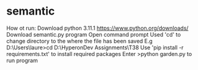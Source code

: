 # semantic
How ot run:
Download python 3.11.1  https://www.python.org/downloads/
Download semantic.py program 
Open command prompt
Used 'cd' to change directory to the where the file has been saved 
E.g D:\Users\laure>cd D:\HyperonDev Assignments\T38
Use 'pip install -r requirements.txt' to install required packages 
Enter >python garden.py to run program 
